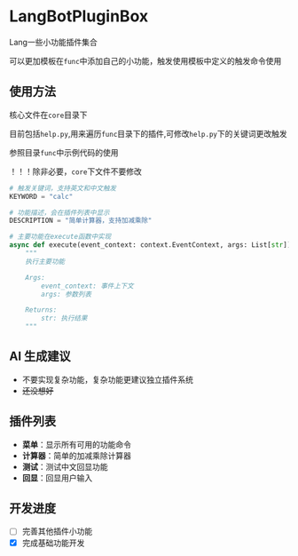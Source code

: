 # LangBotPluginBox

Lang一些小功能插件集合

可以更加模板在`func`中添加自己的小功能，触发使用模板中定义的触发命令使用

## 使用方法

核心文件在`core`目录下

目前包括`help.py`,用来遍历`func`目录下的插件,可修改`help.py`下的关键词更改触发

参照目录`func`中示例代码的使用

！！！除非必要，`core`下文件不要修改

```python
# 触发关键词，支持英文和中文触发
KEYWORD = "calc"

# 功能描述，会在插件列表中显示
DESCRIPTION = "简单计算器，支持加减乘除"

# 主要功能在execute函数中实现
async def execute(event_context: context.EventContext, args: List[str]) -> str:
    """
    执行主要功能

    Args:
        event_context: 事件上下文
        args: 参数列表

    Returns:
        str: 执行结果
    """
```


## AI 生成建议

- 不要实现复杂功能，复杂功能更建议独立插件系统
- ~~还没想好~~

## 插件列表

- **菜单**：显示所有可用的功能命令
- **计算器**：简单的加减乘除计算器
- **测试**：测试中文回显功能
- **回显**：回显用户输入
## 开发进度

- [ ] 完善其他插件小功能
- [x] 完成基础功能开发
